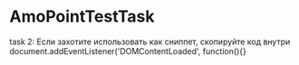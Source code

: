 ﻿# AmoPointTestTask
task 2: Если захотите использовать как сниппет, скопируйте код внутри document.addEventListener('DOMContentLoaded', function(){}
